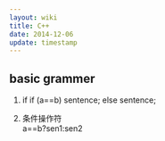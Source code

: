 ```yaml
---
layout: wiki
title: C++
date: 2014-12-06
update: timestamp
---
```


## basic grammer
1. if
    if (a==b)
        sentence;
    else
        sentence;

2. 条件操作符    
    a==b?sen1:sen2

